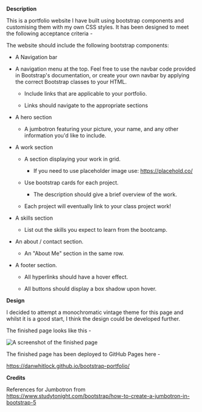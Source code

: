 **Description**

This is a portfolio website I have built using bootstrap components and customising them with my own CSS styles.  It has been designed to meet the following acceptance criteria - 

The website should include the following bootstrap components:

- A Navigation bar
      
- A navigation menu at the top. Feel free to use the navbar code provided in Bootstrap's documentation, or create your own navbar by applying the correct Bootstrap classes to your HTML.

  - Include links that are applicable to your portfolio.
    
  - Links should navigate to the appropriate sections 

- A hero section

  - A jumbotron featuring your picture, your name, and any other information you'd like to include.

- A work section

  - A section displaying your work in grid. 

    - If you need to use placeholder image use: https://placehold.co/ 

  - Use bootstrap cards for each project.

    - The description should give a brief overview of the work.

  - Each project will eventually link to your class project work!

- A skills section

  - List out the skills you expect to learn from the bootcamp.

- An about / contact section.

  - An "About Me" section in the same row.
      
- A footer section.

  - All hyperlinks should have a hover effect.

  - All buttons should display a box shadow upon hover.

**Design**

I decided to attempt a monochromatic vintage theme for this page and whilst it is a good start, I think the design could be developed further.

The finished page looks like this - 

![A screenshot of the finished page](./images/screenshot.png)


The finished page has been deployed to GitHub Pages here - 

https://danwhitlock.github.io/bootstrap-portfolio/

**Credits**

References for Jumbotron from https://www.studytonight.com/bootstrap/how-to-create-a-jumbotron-in-bootstrap-5